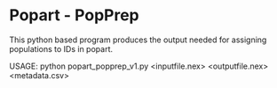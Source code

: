 # Popart - PopPrep

This python based program produces the output needed for assigning populations to IDs in popart.

USAGE: python popart_popprep_v1.py <inputfile.nex> <outputfile.nex> <metadata.csv>







